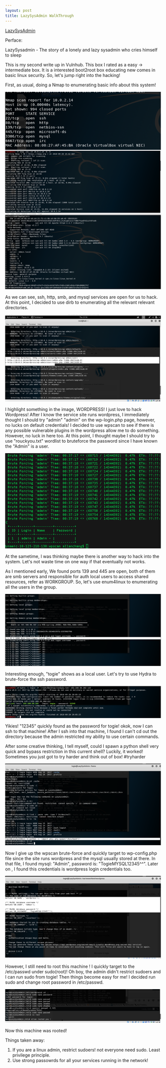 ```yaml
---
layout: post
title: LazySysAdmin WalkThrough
---
```

[LazySysAdmin](https://www.vulnhub.com/entry/lazysysadmin-1,205/)

Perface:

LazySysadmin - The story of a lonely and lazy sysadmin who cries himself to sleep

This is my second write up in Vulnhub. This box I rated as a easy -> intermediate box. It is a interested boot2root box educating new comes in basic linux security. So, let's jump right into the hacking!

First, as usual, doing a Nmap to enumerating basic info about this system!

<img src="../img/lazy-admin/Screen Shot 2018-09-20 at 2.43.48 PM.png" >

<img src="../img/lazy-admin/Screen Shot 2018-09-20 at 2.43.57 PM.png" >

<img src="../img/lazy-admin/Screen Shot 2018-09-20 at 2.44.48 PM.png" >

As we can see, ssh, http, smb, and mysql services are open for us to hack. At this point, I decided to use dirb to enumerating all the relevant relevant directories.

<img src="../img/lazy-admin/Screen Shot 2018-09-20 at 2.56.42 PM.png" >

I highlight something in the image, WORDPRESS! I just love to hack Wordpress! After I know the service site runs wordpress, I immediately thought I should try "admin" "admin" on the wp-login.php page, however, no lucks on default credentials! I decided to use wpscan to see if there is any possible vulnerable plugins in the wordpress allow me to do something. However, no luck in here too.
At this point, I thought maybe I should try to use "rouckyou.txt" wordlist to bruteforce the password since I have known the "Admin" is a user.

<img src="../img/lazy-admin/Screen Shot 2018-09-20 at 10.32.28 PM.png" >

At the sametime, I was thinking maybe there is another way to hack into the system. Let's not waste time on one way if that eventually not works.

As I mentioned early, We found ports 139 and 445 are open, both of them are smb servers and responsible for auth local users to access shared resources, refer as WORKGROUP. So, let's use enum4linux to enumerating all the users in the group.

<img src="../img/lazy-admin/Screen Shot 2018-09-20 at 10.14.00 PM.png" >

Interesting enough, "togie" shows as a local user. Let's try to use Hydra to brute-force the ssh password.

<img src="../img/lazy-admin/Screen Shot 2018-09-20 at 10.16.56 PM.png" >

Yikies! "12345" quickly found as the password for togie! okok, now I can ssh to that machine! After I ssh into that machine, I found I can't cd out the directory because the admin restricted my ability to use certain commands.

After some creative thinking, I tell myself, could I spawn a python shell very quick and bypass restriction in this current shell? Luckily, it worked! Sometimes you just got to try harder and think out of box! #tryharder

<img src="../img/lazy-admin/Screen Shot 2018-09-20 at 10.24.46 PM.png" >

Now I give up the wpscan brute-force and quickly target to wp-config.php file since the site runs wordpress and the mysql usually stored at there. In that file, I found mysql: "Admin", password is: "TogieMYSQL12345^^". Later on , I found this credentials is wordpress login credentials too.

<img src="../img/lazy-admin/Screen Shot 2018-09-20 at 10.27.22 PM.png" >

However, I still need to root this machine ! I quickly target to the /etc/passwd under sudo(root)! Oh boy, the admin didn't restrict sudoers and I can run sudo from togie! Then things become easy for me! I decided run sudo and change root password in /etc/passwd.

<img src="../img/lazy-admin/Screen Shot 2018-09-21 at 11.19.20 AM.png" >

Now this machine was rooted!


Things taken away:
1. If you are a linux admin, restrict sudoers! not everyone need sudo. Least privilege principle.
2. Use strong passowrds for all your services running in the network!
